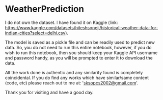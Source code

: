 # WeatherPrediction

I do not own the dataset. I have found it on Kaggle (link: https://www.kaggle.com/datasets/hiteshsoneji/historical-weather-data-for-indian-cities?select=delhi.csv). 

The model is saved as a pickle file and can be readily used to predict new data. So, you do not need to run this entire notebook, however, if you do wish to run this notebook, then you should keep your Kaggle API username and password handy, as you will be prompted to enter it to download the data.

All the work done is authentic and any similarity found is completely coincidental. If you do find any works which have similar/same content (code, etc) please reach out to me at: 'sksopcs2002@gmail.com'.

Thank you for visiting and have a good day.
